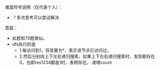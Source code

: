 难度符号说明（仅代表个人）：

 - ？多次思考可以尝试解决

思路：

- 此题和79题类似。
- dfs执行的是
  - 1.每访问到1，将其置为*，表示该节点已访问过。
  - 2.然后分别向上下左右递归搜索，如果上下左右递归搜索时，发现都存在0，也即res1234都是1时，表明存在。 递增count

